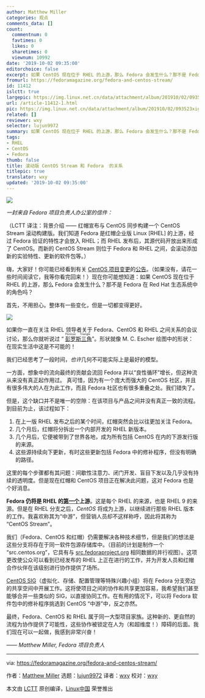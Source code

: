 ```yaml
---
author: Matthew Miller
categories: 观点
comments_data: []
count:
  commentnum: 0
  favtimes: 0
  likes: 0
  sharetimes: 0
  viewnum: 10992
date: '2019-10-02 09:35:00'
editorchoice: false
excerpt: 如果 CentOS 现在位于 RHEL 的上游，那么 Fedora 会发生什么？那不是 Fedora 在 Red Hat 生态系统中的角色吗？
fromurl: https://fedoramagazine.org/fedora-and-centos-stream/
id: 11412
islctt: true
largepic: https://img.linux.net.cn/data/attachment/album/201910/02/093523xigcv6mx7ximcmzc.jpg
url: /article-11412-1.html
pic: https://img.linux.net.cn/data/attachment/album/201910/02/093523xigcv6mx7ximcmzc.jpg.thumb.jpg
related: []
reviewer: wxy
selector: lujun9972
summary: 如果 CentOS 现在位于 RHEL 的上游，那么 Fedora 会发生什么？那不是 Fedora 在 Red Hat 生态系统中的角色吗？
tags:
- RHEL
- CentOS
- Fedora
thumb: false
title: 滚动版 CentOS Stream 和 Fedora  的关系
titlepic: true
translator: wxy
updated: '2019-10-02 09:35:00'
---
```


![](/data/attachment/album/201910/02/093523xigcv6mx7ximcmzc.jpg)


*一封来自 Fedora 项目负责人办公室的信件：*


（LCTT 译注：背景介绍 —— 红帽宣布与 CentOS 同步构建一个 CentOS Stream 滚动构建版。我们知道 Fedora 是红帽企业版 Linux [RHEL] 的上游，经过 Fedora 验证的特性才会放入 RHEL；而 RHEL 发布后，其源代码开放出来形成了 CentOS。而新的 CentOS Stream 则位于 Fedora 和 RHEL 之间，会滚动添加新的实验特性、更新的软件包等。）


嗨，大家好！你可能已经看到有关 [CentOS 项目变更](https://wiki.centos.org/Manuals/ReleaseNotes/CentOSStream)的[公告](http://redhat.com/en/blog/transforming-development-experience-within-centos)。（如果没有，请花一些时间阅读它，我等你看完回来！）现在你可能想知道：如果 CentOS 现在位于 RHEL 的上游，那么 Fedora 会发生什么？那不是 Fedora 在 Red Hat 生态系统中的角色吗？


首先，不用担心。整体有一些变化，但是一切都变得更好。


![](/data/attachment/album/201910/02/093405qx085a0pu535dui5.jpg)


如果你一直在关注 RHEL 领导者关于 Fedora、CentOS 和 RHEL 之间关系的会议讨论，那么你就听说过 “<ruby> <a href="https://www.youtube.com/watch?v=1JmgOkEznjw">  彭罗斯三角 </a> <rt>  Penrose Triangle </rt></ruby>”。形状就像 M. C. Escher 绘图中的形状：在现实生活中这是不可能的！


我们已经思考了一段时间，*也许*几何不可能实际上是最好的模型。


一方面，想象中的流向最终的贡献会流回 Fedora 并以“良性循环”增长，但这种流从来没有真正起作用过。 真可惜，因为有一个庞大而强大的 CentOS 社区，并且有很多伟大的人在为此工作，而且 Fedora 社区也有很多重叠之处。我们错失了。


但是，这个缺口并不是唯一的空隙：在该项目与产品之间并没有真正一致的流程。到目前为止，该过程如下：


1. 在上一版 RHEL 发布之后的某个时间，红帽突然会比以往更加关注 Fedora。
2. 几个月后，红帽将分拆出一个内部开发的 RHEL 新版本。
3. 几个月后，它便被带到了世界各地，成为所有包括 CentOS 在内的下游发行版的来源。
4. 这些源持续向下更新，有时这些更新包括 Fedora 中的修补程序，但没有明确的路径。


这里的每个步骤都有其问题：间歇性注意力、闭门开发、盲目下发以及几乎没有持续的透明度。但是现在红帽和 CentOS 项目正在解决此问题，这对 Fedora 也是个好消息。


**Fedora 仍将是 RHEL 的[第一个](https://docs.fedoraproject.org/en-US/project/#_first)上游**。这是每个 RHEL 的来源，也是 RHEL 9 的来源。但是在 RHEL 分支之后，*CentOS* 将成为上游，以继续进行那些 RHEL 版本的工作。我喜欢称其为“中游”，但营销人员却不这样称呼，因此将其称为 “CentOS Stream”。


我们（Fedora、CentOS 和红帽）仍需要解决各种技术细节，但是我们的想法是这些分支将存在于同一软件包源存储库中。（目前的计划是制作一个 “src.centos.org”，它具有与 [src.fedoraproject.org](https://src.fedoraproject.org/) 相同数据的并行视图）。这项更改使公众可以看到已经发布的 RHEL 上正在进行的工作，并为开发人员和红帽合作伙伴在该级别进行协作提供了场所。


[CentOS SIG](https://wiki.centos.org/SpecialInterestGroup)（虚拟化、存储、配置管理等特殊兴趣小组）将在 Fedora 分支旁边的共享空间中开展工作。这将使项目之间的协作和共享更加容易，我希望我们甚至能够合并一些类似的 SIG，以直接协同工作。在有用的情况下，可以将 Fedora 软件包中的修补程序挑选到 CentOS “中游”中，反之亦然。


最终，Fedora、CentOS 和 RHEL 属于同一大型项目家族。这种新的、更自然的流程为协作提供了可能性，这些协作被锁定在人为（和超维度！）障碍的后面。我们现在可以一起做，我感到非常兴奋！


*—— Matthew Miller, Fedora 项目负责人*




---


via: <https://fedoramagazine.org/fedora-and-centos-stream/>


作者：[Matthew Miller](https://fedoramagazine.org/author/mattdm/) 选题：[lujun9972](https://github.com/lujun9972) 译者：[wxy](https://github.com/wxy) 校对：[wxy](https://github.com/wxy)


本文由 [LCTT](https://github.com/LCTT/TranslateProject) 原创编译，[Linux中国](https://linux.cn/) 荣誉推出